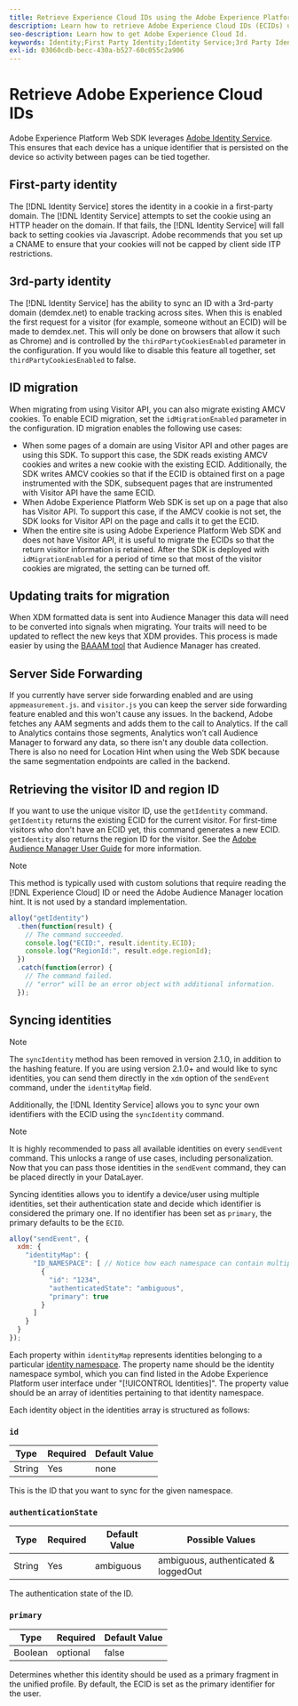 ```yaml
---
title: Retrieve Experience Cloud IDs using the Adobe Experience Platform Web SDK
description: Learn how to retrieve Adobe Experience Cloud IDs (ECIDs) using the Adobe Experience Platform Web SDK.
seo-description: Learn how to get Adobe Experience Cloud Id.
keywords: Identity;First Party Identity;Identity Service;3rd Party Identity;ID Migration;Visitor ID;third party identity;thirdPartyCookiesEnabled;idMigrationEnabled;getIdentity;Syncing Identities;syncIdentity;sendEvent;identityMap;primary;ecid;Identity Namespace;namespace id;authenticationState;hashEnabled;
exl-id: 03060cdb-becc-430a-b527-60c055c2a906
---
```

# Retrieve Adobe Experience Cloud IDs

Adobe Experience Platform Web SDK leverages [Adobe Identity Service](../../identity-service/ecid.md). This ensures that each device has a unique identifier that is persisted on the device so activity between pages can be tied together.

## First-party identity

The [!DNL Identity Service] stores the identity in a cookie in a first-party domain. The [!DNL Identity Service] attempts to set the cookie using an HTTP header on the domain. If that fails, the [!DNL Identity Service] will fall back to setting cookies via Javascript. Adobe recommends that you set up a CNAME to ensure that your cookies will not be capped by client side ITP restrictions.

## 3rd-party identity

The [!DNL Identity Service] has the ability to sync an ID with a 3rd-party domain (demdex.net) to enable tracking across sites. When this is enabled the first request for a visitor (for example, someone without an ECID) will be made to demdex.net. This will only be done on browsers that allow it such as Chrome) and is controlled by the `thirdPartyCookiesEnabled` parameter in the configuration. If you would like to disable this feature all together, set `thirdPartyCookiesEnabled` to false.

## ID migration

When migrating from using Visitor API, you can also migrate existing AMCV cookies. To enable ECID migration, set the `idMigrationEnabled` parameter in the configuration. ID migration enables the following use cases:

* When some pages of a domain are using Visitor API and other pages are using this SDK. To support this case, the SDK reads existing AMCV cookies and writes a new cookie with the existing ECID. Additionally, the SDK writes AMCV cookies so that if the ECID is obtained first on a page instrumented with the SDK, subsequent pages that are instrumented with Visitor API have the same ECID.
* When Adobe Experience Platform Web SDK is set up on a page that also has Visitor API. To support this case, if the AMCV cookie is not set, the SDK looks for Visitor API on the page and calls it to get the ECID.
* When the entire site is using Adobe Experience Platform Web SDK and does not have Visitor API, it is useful to migrate the ECIDs so that the return visitor information is retained. After the SDK is deployed with `idMigrationEnabled` for a period of time so that most of the visitor cookies are migrated, the setting can be turned off.

## Updating traits for migration

When XDM formatted data is sent into Audience Manager this data will need to be converted into signals when migrating. Your traits will need to be updated to reflect the new keys that XDM provides. This process is made easier by using the [BAAAM tool](https://experienceleague.adobe.com/docs/audience-manager/user-guide/reference/bulk-management-tools/bulk-management-intro.html#getting-started-with-bulk-management) that Audience Manager has created.

## Server Side Forwarding

If you currently have server side forwarding enabled and are using `appmeasurement.js`. and `visitor.js` you can keep the server side forwarding feature enabled and this won't cause any issues. In the backend, Adobe fetches any AAM segments and adds them to the call to Analytics. If the call to Analytics contains those segments, Analytics won’t call Audience Manager to forward any data, so there isn't any double data collection. There is also no need for Location Hint when using the Web SDK because the same segmentation endpoints are called in the backend.

## Retrieving the visitor ID and region ID

If you want to use the unique visitor ID, use the `getIdentity` command. `getIdentity` returns the existing ECID for the current visitor. For first-time visitors who don't have an ECID yet, this command generates a new ECID. `getIdentity` also returns the region ID for the visitor. See the [Adobe Audience Manager User Guide](https://experienceleague.adobe.com/docs/audience-manager/user-guide/api-and-sdk-code/dcs/dcs-api-reference/dcs-regions.html) for more information.

>[!NOTE]
>
>This method is typically used with custom solutions that require reading the [!DNL Experience Cloud] ID or need the Adobe Audience Manager location hint. It is not used by a standard implementation.

```javascript
alloy("getIdentity")
  .then(function(result) {
    // The command succeeded.
    console.log("ECID:", result.identity.ECID);
    console.log("RegionId:", result.edge.regionId);
  })
  .catch(function(error) {
    // The command failed.
    // "error" will be an error object with additional information.
  });
```

## Syncing identities

>[!NOTE]
>
>The `syncIdentity` method has been removed in version 2.1.0, in addition to the hashing feature. If you are using version 2.1.0+ and would like to sync identities, you can send them directly in the `xdm` option of the `sendEvent` command, under the `identityMap` field.

Additionally, the [!DNL Identity Service] allows you to sync your own identifiers with the ECID using the `syncIdentity` command.

>[!NOTE]
>
>It is highly recommended to pass all available identities on every `sendEvent` command. This unlocks a range of use cases, including personalization. Now that you can pass those identities in the `sendEvent` command, they can be placed directly in your DataLayer.

Syncing identities allows you to identify a device/user using multiple identities, set their authentication state and decide which identifier is considered the primary one. If no identifier has been set as `primary`, the primary defaults to be the `ECID`.

```javascript
alloy("sendEvent", {
  xdm: {
    "identityMap": {
      "ID_NAMESPACE": [ // Notice how each namespace can contain multiple identifiers.
        {
          "id": "1234",
          "authenticatedState": "ambiguous",
          "primary": true
        }
      ]
    }
  }
});
```

Each property within `identityMap` represents identities belonging to a particular [identity namespace](../../identity-service/namespaces.md). The property name should be the identity namespace symbol, which you can find listed in the Adobe Experience Platform user interface under "[!UICONTROL Identities]". The property value should be an array of identities pertaining to that identity namespace.

Each identity object in the identities array is structured as follows:

### `id`

| **Type** | **Required** | **Default Value** |
| -------- | ------------ | ----------------- |
| String   | Yes          | none              |

This is the ID that you want to sync for the given namespace.

### `authenticationState`

| **Type** | **Required** | **Default Value** | **Possible Values** |
| -------- | ------------ | ----------------- | ------------------------------------ |
| String   | Yes          | ambiguous         | ambiguous, authenticated & loggedOut |

The authentication state of the ID.

### `primary`

| **Type** | **Required** | **Default Value** |
| -------- | ------------ | ----------------- |
| Boolean  | optional     | false             |

Determines whether this identity should be used as a primary fragment in the unified profile. By default, the ECID is set as the primary identifier for the user.
